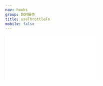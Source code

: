 ```yaml
---
nav: hooks
group: DOM操作
title: useThrottleFn
mobile: false
---
```

<embed src="../../src/hooks/useThrottleFn/index.md"></embed>